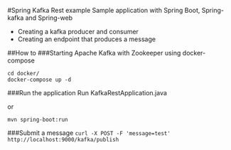 #Spring Kafka Rest example
Sample application with Spring Boot, Spring-kafka and Spring-web

- Creating a kafka producer and consumer
- Creating an endpoint that produces a message

##How to
###Starting Apache Kafka with Zookeeper using docker-compose
```
cd docker/
docker-compose up -d
```

###Run the application
Run KafkaRestApplication.java

or

`mvn spring-boot:run`

###Submit a message
`curl -X POST -F 'message=test' http://localhost:9000/kafka/publish`